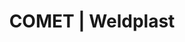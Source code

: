 ---
Link: "file:/Users/vinayakpatel/Downloads/www.weldplast.cz/comet29"
product_name: "COMET USBklín 50mm, pro PE, 230V/1200W, kola 50mm ocel špičatá, se zkušebním kanálke"
product_id: "Obj. číslo:137.626"
title: "COMET | Weldplast"
product_desc: "Malé kompaktní svařovací automaty Leister COMET byly speciálně navrženy pro náročné svařování na skládkách, v dolech nebo v tunelech. Lehký a kompaktní Snadná a pohodlná obsluha Elektronická kontrola teploty a pohonu Digitální zobrazení teploty a rychlosti COMET USB navíc nabízí: Digitální zobrazení přítlaku Kompletní záznam veškerých příslušných parametrů svařování Jednoduchý přenos údajů USB paměť navržená pro použití na stavbách"
product_specs: "Značka konformity, Značka schválení, Třída ochrany I, NapětíV~230, PříkonW1200, FrekvenceHz50 / 60, Max. teplota°C420, Rychlostm/min0,8 - 3,2, Svařovací tlakN100 - 1000, Rozměry (D x Š x V)mm295 x 250 x 245, Hmotnostkg7,5 (s kabelem 3 m), Tloušťka materiálumm0,5 - 3, USB paměťAno, Šířka svarumm2 x 15 (se zkušebním kanálkem)"
product_downloads: "COMET - produktový list																								stáhnout																								, COMET - manuál																								stáhnout																								"
href: "https://www.weldplast.cz/files/comet-usb-produktovy-list-leister.pdf, https://www.weldplast.cz/files/comet-usb-produktovy-list-leister.pdf, https://www.weldplast.cz/files/comet-manual-cz.pdf, https://www.weldplast.cz/files/comet-manual-cz.pdf"
accessories: "COMET USBklín 95 mm pro PE, 230 V / 1850 W, čelisti 50 mm ocelové ostré, se zkušebníTWINNY T USB pro spodní stavby230 V / 2300 W, kolo 50 mm ocel šičatá, se zkušebním kanálkem, dlouhý kombiTWINNY S pro spodní stavbypřevod 144:1, 6m/min, 230 V / 2900 W, kola 50 mm ocel špičatá, se zkušebnímTWINNY S pro tunelypřevod 256:1, 230 V / 2900 W, kola 50 mm ocel špičatá, se zkušebním kanálkeTWINNY S pro spodní stavbypřevod 256:1, 230 V / 2900 W, kola 50 mm ocel spičatá, se zkušebním kanálkeTWINNY S pro spodní stavbypřevod 144:1, 230 V / 2900 W, kola 50 mm ocel špičatá, se zkušebním kanálkeTWINNY T pro spodní stavby230V/2300W, kola 50mm ocelová špičatá, bez zkušebního kanálku, dlouhý kombiTWINNY T pro tunely230 V / 2300 W, kola 50 mm ocelová špičatá, se zkušebním kanálkem, krátký kTWINNY T pro spodní stavby230 V / 2300 W, kola 50 mm ocelová špičatá, se zkušebním kanálkem, krátký kTWINNY T pro spodní stavby230 V / 2300 W, kola 50 mm ocelová špičatá, se zkušebním kanálkem, dlouhý kCOMETklín 50 mm pro PVC, 230 V / 1200 W, kola 50 mm ocelová špičatá, se zkušebníCOMETklín 50 mm pro PE, 230 V / 1200 W, kola 50 mm ocelová špičatá, se zkušebnímCOMETklín 70 mm pro PE, 230 V / 1500 W, kola 50 mm ocelová špičatá, se zkušebním"
similar_products: ""
---